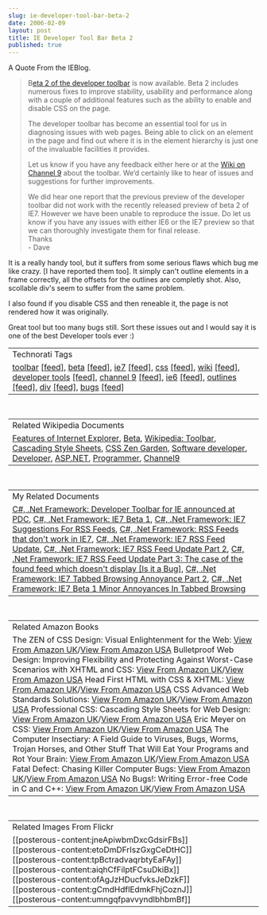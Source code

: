 ```yaml
---
slug: ie-developer-tool-bar-beta-2
date: 2006-02-09
layout: post
title: IE Developer Tool Bar Beta 2
published: true
---
```

A Quote From the IEBlog.<p /><blockquote>
<p>B<a href="http://www.microsoft.com/downloads/details.aspx?FamilyID=e59c3964-672d-4511-bb3e-2d5e1db91038&amp;displaylang=en">eta 2 of the developer toolbar</a> is now available. Beta 2 includes numerous fixes to improve stability, usability and performance along with a couple of additional features such as the ability to enable and disable CSS on the page. </p>
<p>The developer toolbar has become an essential tool for us in diagnosing issues with web pages. Being able to click on an element in the page and find out where it is in the element hierarchy is just one of the invaluable facilities it provides. </p>
<p>Let us know if you have any feedback either here or at the <a href="http://channel9.msdn.com/wiki/default.aspx/Channel9.InternetExplorerDevToolbar">Wiki on Channel 9</a> about the toolbar. We’d certainly like to hear of issues and suggestions for further improvements. </p>
<p>We did hear one report that the previous preview of the developer toolbar did not work with the recently released preview of beta 2 of IE7. However we have been unable to reproduce the issue. Do let us know if you have any issues with either IE6 or the IE7 preview so that we can thoroughly investigate them for final release.<br />Thanks<br />- Dave</p>
</blockquote>It is a really handy tool, but it suffers from some serious flaws which bug me like crazy. [I have reported them too]. It simply can't outline elements in a frame correctly, all the offsets for the outlines are completly shot. Also, scollable div's seem to suffer from the same problem.<p />I also found if you disable CSS and then reneable it, the page is not rendered how it was originally.<p />Great tool but too many bugs still.  Sort these issues out and I would say it is one of the best Developer tools ever :)<p /><table class="TechnoratiHead TagHeader">
<tr><td>Technorati Tags</td></tr>
<tr class="Technorati"><td>
<a href="http://www.kinlan.co.uk/tag/toolbar" class="Tag" rel="tag">toolbar</a> <a href="http://feeds.technorati.com/feed/posts/tag/toolbar" class="Tag">[feed]</a>, <a href="http://www.kinlan.co.uk/tag/beta" class="Tag" rel="tag">beta</a> <a href="http://feeds.technorati.com/feed/posts/tag/beta" class="Tag">[feed]</a>, <a href="http://www.kinlan.co.uk/tag/ie7" class="Tag" rel="tag">ie7</a> <a href="http://feeds.technorati.com/feed/posts/tag/ie7" class="Tag">[feed]</a>, <a href="http://www.kinlan.co.uk/tag/css" class="Tag" rel="tag">css</a> <a href="http://feeds.technorati.com/feed/posts/tag/css" class="Tag">[feed]</a>, <a href="http://www.kinlan.co.uk/tag/wiki" class="Tag" rel="tag">wiki</a> <a href="http://feeds.technorati.com/feed/posts/tag/wiki" class="Tag">[feed]</a>, <a href="http://www.kinlan.co.uk/tag/developer%20tools" class="Tag" rel="tag">developer tools</a> <a href="http://feeds.technorati.com/feed/posts/tag/developer%20tools" class="Tag">[feed]</a>, <a href="http://www.kinlan.co.uk/tag/channel%209" class="Tag" rel="tag">channel 9</a> <a href="http://feeds.technorati.com/feed/posts/tag/channel%209" class="Tag">[feed]</a>, <a href="http://www.kinlan.co.uk/tag/ie6" class="Tag" rel="tag">ie6</a> <a href="http://feeds.technorati.com/feed/posts/tag/ie6" class="Tag">[feed]</a>, <a href="http://www.kinlan.co.uk/tag/outlines" class="Tag" rel="tag">outlines</a> <a href="http://feeds.technorati.com/feed/posts/tag/outlines" class="Tag">[feed]</a>, <a href="http://www.kinlan.co.uk/tag/div" class="Tag" rel="tag">div</a> <a href="http://feeds.technorati.com/feed/posts/tag/div" class="Tag">[feed]</a>, <a href="http://www.kinlan.co.uk/tag/bugs" class="Tag" rel="tag">bugs</a> <a href="http://feeds.technorati.com/feed/posts/tag/bugs" class="Tag">[feed]</a>
</td></tr>
</table><br /><table class="TechnoratiHead TagHeader">
<tr><td>Related Wikipedia Documents</td></tr>
<tr class="Technorati"><td>
<a href="http://en.wikipedia.org/wiki/Features_of_Internet_Explorer" class="Tag" rel="tag">Features of Internet Explorer</a>, <a href="http://en.wikipedia.org/wiki/Beta" class="Tag" rel="tag">Beta</a>, <a href="http://en.wikipedia.org/wiki/Toolbar" class="Tag" rel="tag">Wikipedia: Toolbar</a>, <a href="http://en.wikipedia.org/wiki/Cascading_Style_Sheets" class="Tag" rel="tag">Cascading Style Sheets</a>, <a href="http://en.wikipedia.org/wiki/CSS_Zen_Garden" class="Tag" rel="tag">CSS Zen Garden</a>, <a href="http://en.wikipedia.org/wiki/Software_developer" class="Tag" rel="tag">Software developer</a>, <a href="http://en.wikipedia.org/wiki/Developer" class="Tag" rel="tag">Developer</a>, <a href="http://en.wikipedia.org/wiki/ASP.NET" class="Tag" rel="tag">ASP.NET</a>, <a href="http://en.wikipedia.org/wiki/Programmer" class="Tag" rel="tag">Programmer</a>, <a href="http://en.wikipedia.org/wiki/Channel_9_(MSDN)" class="Tag" rel="tag">Channel9</a>
</td></tr>
</table><br /><table class="TechnoratiHead TagHeader">
<tr><td>My Related Documents</td></tr>
<tr class="Technorati"><td>
<a href="http://www.kinlan.co.uk/2005/09/developer-toolbar-for-ie-announced-at.html" class="Tag" rel="tag">C#, .Net Framework: Developer Toolbar for IE announced at PDC</a>, <a href="http://www.kinlan.co.uk/2005/07/ie7-beta-1.html" class="Tag" rel="tag">C#, .Net Framework: IE7 Beta 1</a>, <a href="http://www.kinlan.co.uk/2005/07/ie7-suggestions-for-rss-feeds.html" class="Tag" rel="tag">C#, .Net Framework: IE7 Suggestions For RSS Feeds</a>, <a href="http://www.kinlan.co.uk/2005/08/rss-feeds-that-dont-work-in-ie7.html" class="Tag" rel="tag">C#, .Net Framework: RSS Feeds that don't work in IE7</a>, <a href="http://www.kinlan.co.uk/2005/07/ie7-rss-feed-update.html" class="Tag" rel="tag">C#, .Net Framework: IE7 RSS Feed Update</a>, <a href="http://www.kinlan.co.uk/2005/08/ie7-rss-feed-update-part-2.html" class="Tag" rel="tag">C#, .Net Framework: IE7 RSS Feed Update Part 2</a>, <a href="http://www.kinlan.co.uk/2005/08/ie7-rss-feed-update-part-3-case-of.html" class="Tag" rel="tag">C#, .Net Framework: IE7 RSS Feed Update Part 3: The case of the found feed which doesn't display [Is it a Bug]</a>, <a href="http://www.kinlan.co.uk/2005/08/ie7-tabbed-browsing-annoyance-part-2.html" class="Tag" rel="tag">C#, .Net Framework: IE7 Tabbed Browsing Annoyance Part 2</a>, <a href="http://www.kinlan.co.uk/2005/07/ie7-beta-1-minor-annoyances-in-tabbed.html" class="Tag" rel="tag">C#, .Net Framework: IE7 Beta 1 Minor Annoyances In Tabbed Browsing</a>
</td></tr>
</table><br /><table class="TechnoratiHead TagHeader">
<tr><td>Related Amazon Books</td></tr>
<tr class="Technorati"><td>The ZEN of CSS Design: Visual Enlightenment for the Web: <a href="http://www.amazon.co.uk/exec/obidos/redirect?tag=cnetfra-21&amp;link_code=xm2&amp;camp=2025&amp;creative=165953&amp;path=http://www.amazon.co.uk/gp/redirect.html%253fASIN=0321303474%2526tag=cnetfra-21%2526lcode=xm2%2526cID=2025%2526ccmID=165953%2526location=/o/ASIN/0321303474%25253FSubscriptionId=0CM2PVF6VAHJQKW5G782" class="Tag" rel="tag">View From Amazon UK</a>/<a href="http://www.amazon.com/exec/obidos/redirect?tag=cnetfra-20&amp;link_code=xm2&amp;camp=2025&amp;creative=165953&amp;path=http://www.amazon.com/gp/redirect.html%253fASIN=0321303474%2526tag=cnetfra-20%2526lcode=xm2%2526cID=2025%2526ccmID=165953%2526location=/o/ASIN/0321303474%25253FSubscriptionId=0CM2PVF6VAHJQKW5G782" class="Tag" rel="tag">View From Amazon USA</a> Bulletproof Web Design: Improving Flexibility and Protecting Against Worst-Case Scenarios with XHTML and CSS: <a href="http://www.amazon.co.uk/exec/obidos/redirect?tag=cnetfra-21&amp;link_code=xm2&amp;camp=2025&amp;creative=165953&amp;path=http://www.amazon.co.uk/gp/redirect.html%253fASIN=0321346939%2526tag=cnetfra-21%2526lcode=xm2%2526cID=2025%2526ccmID=165953%2526location=/o/ASIN/0321346939%25253FSubscriptionId=0CM2PVF6VAHJQKW5G782" class="Tag" rel="tag">View From Amazon UK</a>/<a href="http://www.amazon.com/exec/obidos/redirect?tag=cnetfra-20&amp;link_code=xm2&amp;camp=2025&amp;creative=165953&amp;path=http://www.amazon.com/gp/redirect.html%253fASIN=0321346939%2526tag=cnetfra-20%2526lcode=xm2%2526cID=2025%2526ccmID=165953%2526location=/o/ASIN/0321346939%25253FSubscriptionId=0CM2PVF6VAHJQKW5G782" class="Tag" rel="tag">View From Amazon USA</a> Head First HTML with CSS &amp; XHTML: <a href="http://www.amazon.co.uk/exec/obidos/redirect?tag=cnetfra-21&amp;link_code=xm2&amp;camp=2025&amp;creative=165953&amp;path=http://www.amazon.co.uk/gp/redirect.html%253fASIN=059610197X%2526tag=cnetfra-21%2526lcode=xm2%2526cID=2025%2526ccmID=165953%2526location=/o/ASIN/059610197X%25253FSubscriptionId=0CM2PVF6VAHJQKW5G782" class="Tag" rel="tag">View From Amazon UK</a>/<a href="http://www.amazon.com/exec/obidos/redirect?tag=cnetfra-20&amp;link_code=xm2&amp;camp=2025&amp;creative=165953&amp;path=http://www.amazon.com/gp/redirect.html%253fASIN=059610197X%2526tag=cnetfra-20%2526lcode=xm2%2526cID=2025%2526ccmID=165953%2526location=/o/ASIN/059610197X%25253FSubscriptionId=0CM2PVF6VAHJQKW5G782" class="Tag" rel="tag">View From Amazon USA</a> CSS Advanced Web Standards Solutions: <a href="http://www.amazon.co.uk/exec/obidos/redirect?tag=cnetfra-21&amp;link_code=xm2&amp;camp=2025&amp;creative=165953&amp;path=http://www.amazon.co.uk/gp/redirect.html%253fASIN=1590596145%2526tag=cnetfra-21%2526lcode=xm2%2526cID=2025%2526ccmID=165953%2526location=/o/ASIN/1590596145%25253FSubscriptionId=0CM2PVF6VAHJQKW5G782" class="Tag" rel="tag">View From Amazon UK</a>/<a href="http://www.amazon.com/exec/obidos/redirect?tag=cnetfra-20&amp;link_code=xm2&amp;camp=2025&amp;creative=165953&amp;path=http://www.amazon.com/gp/redirect.html%253fASIN=1590596145%2526tag=cnetfra-20%2526lcode=xm2%2526cID=2025%2526ccmID=165953%2526location=/o/ASIN/1590596145%25253FSubscriptionId=0CM2PVF6VAHJQKW5G782" class="Tag" rel="tag">View From Amazon USA</a> Professional CSS: Cascading Style Sheets for Web Design: <a href="http://www.amazon.co.uk/exec/obidos/redirect?tag=cnetfra-21&amp;link_code=xm2&amp;camp=2025&amp;creative=165953&amp;path=http://www.amazon.co.uk/gp/redirect.html%253fASIN=0764588338%2526tag=cnetfra-21%2526lcode=xm2%2526cID=2025%2526ccmID=165953%2526location=/o/ASIN/0764588338%25253FSubscriptionId=0CM2PVF6VAHJQKW5G782" class="Tag" rel="tag">View From Amazon UK</a>/<a href="http://www.amazon.com/exec/obidos/redirect?tag=cnetfra-20&amp;link_code=xm2&amp;camp=2025&amp;creative=165953&amp;path=http://www.amazon.com/gp/redirect.html%253fASIN=0764588338%2526tag=cnetfra-20%2526lcode=xm2%2526cID=2025%2526ccmID=165953%2526location=/o/ASIN/0764588338%25253FSubscriptionId=0CM2PVF6VAHJQKW5G782" class="Tag" rel="tag">View From Amazon USA</a> Eric Meyer on CSS: <a href="http://www.amazon.co.uk/exec/obidos/redirect?tag=cnetfra-21&amp;link_code=xm2&amp;camp=2025&amp;creative=165953&amp;path=http://www.amazon.co.uk/gp/redirect.html%253fASIN=073571245X%2526tag=cnetfra-21%2526lcode=xm2%2526cID=2025%2526ccmID=165953%2526location=/o/ASIN/073571245X%25253FSubscriptionId=0CM2PVF6VAHJQKW5G782" class="Tag" rel="tag">View From Amazon UK</a>/<a href="http://www.amazon.com/exec/obidos/redirect?tag=cnetfra-20&amp;link_code=xm2&amp;camp=2025&amp;creative=165953&amp;path=http://www.amazon.com/gp/redirect.html%253fASIN=073571245X%2526tag=cnetfra-20%2526lcode=xm2%2526cID=2025%2526ccmID=165953%2526location=/o/ASIN/073571245X%25253FSubscriptionId=0CM2PVF6VAHJQKW5G782" class="Tag" rel="tag">View From Amazon USA</a> The Computer Insectiary: A Field Guide to Viruses, Bugs, Worms, Trojan Horses, and Other Stuff That Will Eat Your Programs and Rot Your Brain: <a href="http://www.amazon.co.uk/exec/obidos/redirect?tag=cnetfra-21&amp;link_code=xm2&amp;camp=2025&amp;creative=165953&amp;path=http://www.amazon.co.uk/gp/redirect.html%253fASIN=0836280490%2526tag=cnetfra-21%2526lcode=xm2%2526cID=2025%2526ccmID=165953%2526location=/o/ASIN/0836280490%25253FSubscriptionId=0CM2PVF6VAHJQKW5G782" class="Tag" rel="tag">View From Amazon UK</a>/<a href="http://www.amazon.com/exec/obidos/redirect?tag=cnetfra-20&amp;link_code=xm2&amp;camp=2025&amp;creative=165953&amp;path=http://www.amazon.com/gp/redirect.html%253fASIN=0836280490%2526tag=cnetfra-20%2526lcode=xm2%2526cID=2025%2526ccmID=165953%2526location=/o/ASIN/0836280490%25253FSubscriptionId=0CM2PVF6VAHJQKW5G782" class="Tag" rel="tag">View From Amazon USA</a> Fatal Defect: Chasing Killer Computer Bugs: <a href="http://www.amazon.co.uk/exec/obidos/redirect?tag=cnetfra-21&amp;link_code=xm2&amp;camp=2025&amp;creative=165953&amp;path=http://www.amazon.co.uk/gp/redirect.html%253fASIN=0099197421%2526tag=cnetfra-21%2526lcode=xm2%2526cID=2025%2526ccmID=165953%2526location=/o/ASIN/0099197421%25253FSubscriptionId=0CM2PVF6VAHJQKW5G782" class="Tag" rel="tag">View From Amazon UK</a>/<a href="http://www.amazon.com/exec/obidos/redirect?tag=cnetfra-20&amp;link_code=xm2&amp;camp=2025&amp;creative=165953&amp;path=http://www.amazon.com/gp/redirect.html%253fASIN=0099197421%2526tag=cnetfra-20%2526lcode=xm2%2526cID=2025%2526ccmID=165953%2526location=/o/ASIN/0099197421%25253FSubscriptionId=0CM2PVF6VAHJQKW5G782" class="Tag" rel="tag">View From Amazon USA</a> No Bugs!: Writing Error-free Code in C and C++: <a href="http://www.amazon.co.uk/exec/obidos/redirect?tag=cnetfra-21&amp;link_code=xm2&amp;camp=2025&amp;creative=165953&amp;path=http://www.amazon.co.uk/gp/redirect.html%253fASIN=0201608901%2526tag=cnetfra-21%2526lcode=xm2%2526cID=2025%2526ccmID=165953%2526location=/o/ASIN/0201608901%25253FSubscriptionId=0CM2PVF6VAHJQKW5G782" class="Tag" rel="tag">View From Amazon UK</a>/<a href="http://www.amazon.com/exec/obidos/redirect?tag=cnetfra-20&amp;link_code=xm2&amp;camp=2025&amp;creative=165953&amp;path=http://www.amazon.com/gp/redirect.html%253fASIN=0201608901%2526tag=cnetfra-20%2526lcode=xm2%2526cID=2025%2526ccmID=165953%2526location=/o/ASIN/0201608901%25253FSubscriptionId=0CM2PVF6VAHJQKW5G782" class="Tag" rel="tag">View From Amazon USA</a>
</td></tr>
</table><br /><table class="TechnoratiHead TagHeader">
<tr><td>Related Images From Flickr</td></tr>
<tr class="Technorati"><td>
<span style="float: left;">[[posterous-content:jneApiwbmDxcGdsirFBs]]</span><span style="float: left;">[[posterous-content:etoDmDFrIszGxgCeDtHC]]</span><span style="float: left;">[[posterous-content:tpBctradvaqrbtyEaFAy]]</span><span style="float: left;">[[posterous-content:aiqhCfFilptFCsuDkiBx]]</span><span style="float: left;">[[posterous-content:ofAgJzHDucfvksJeDzkF]]</span><span style="float: left;">[[posterous-content:gCmdHdflEdmkFhjCoznJ]]</span><span style="float: left;">[[posterous-content:umngqfpavvyndlbhbmBf]]</span>
</td></tr>
</table><div class="blogger-post-footer"><img class="posterous_download_image" src="https://blogger.googleusercontent.com/tracker/8109338-113947469404343969?l=www.kinlan.co.uk%2Findex.html" height="1" alt="" width="1" /></div>

